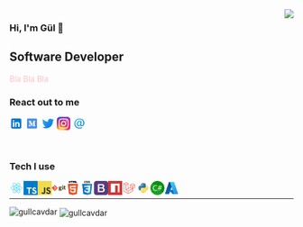 

<img src="https://media.giphy.com/media/giKklFontfveZrNXjz/giphy.gif" align="right" with="400" height="250">

### Hi, I'm Gül 👋

## Software Developer

<font color="pink">Bla Bla Bla</font>

### React out to me

[<img height="24" width="24" align= "center" src="img/linkedin.png"/>][linkedln]
[<img height="24" width="24" align= "center" src="img/medium.png"/>][medium]
[<img height="24" width="24" align= "center" src="img/twitter.png"/>][twitter]
[<img height="24" width="24" align= "center" src="img/instagram.png"/>][instagram]
[<img height="24" width="24" align= "center" src="img/email.png"/>](mailto:cavdargul@gmail.com)

<br/>
<!---<p align="left" > <a href="https://github.com/ryo-ma/github-profile-trophy"><img src="https://github-profile-trophy.vercel.app/?username=gullcavdar" alt="gullcavdar" /></a> </p> --->


### Tech I use

<img align="left" src="https://raw.githubusercontent.com/github/explore/80688e429a7d4ef2fca1e82350fe8e3517d3494d/topics/react/react.png" width="25" height="25" />
<img align="left"  src="https://raw.githubusercontent.com/github/explore/80688e429a7d4ef2fca1e82350fe8e3517d3494d/topics/typescript/typescript.png" width="25" height="25" />
<img align="left" src="https://raw.githubusercontent.com/github/explore/80688e429a7d4ef2fca1e82350fe8e3517d3494d/topics/javascript/javascript.png" width="25" height="25" />
<img align="left" src="https://raw.githubusercontent.com/github/explore/80688e429a7d4ef2fca1e82350fe8e3517d3494d/topics/git/git.png" width="25" height="25" />
<img align="left" src="https://raw.githubusercontent.com/github/explore/80688e429a7d4ef2fca1e82350fe8e3517d3494d/topics/html/html.png" width="25" height="25" />
<img align="left" src="https://raw.githubusercontent.com/github/explore/80688e429a7d4ef2fca1e82350fe8e3517d3494d/topics/css/css.png" width="25" height="25" />
<img align="left" src="https://raw.githubusercontent.com/github/explore/80688e429a7d4ef2fca1e82350fe8e3517d3494d/topics/bootstrap/bootstrap.png" width="25" height="25" />
<img align="left" src="https://raw.githubusercontent.com/github/explore/80688e429a7d4ef2fca1e82350fe8e3517d3494d/topics/npm/npm.png" width="25" height="25" />

<img align="left" src="https://raw.githubusercontent.com/github/explore/56a826d05cf762b2b50ecbe7d492a839b04f3fbf/topics/laravel/laravel.png" width="25" height="25" />
<img align="left" src="https://raw.githubusercontent.com/github/explore/80688e429a7d4ef2fca1e82350fe8e3517d3494d/topics/python/python.png" width="25" height="25" />
<img align="left" src="https://raw.githubusercontent.com/github/explore/80688e429a7d4ef2fca1e82350fe8e3517d3494d/topics/csharp/csharp.png" width="25" height="25" />
<img align="left" src="https://raw.githubusercontent.com/github/explore/eaef8552d8b082ffafe2bfc8a5023d47da904aac/topics/azure/azure.png" width="25" height="25" />






<br>
<hr>
 
 
<p><img align="left" src="https://github-readme-stats.vercel.app/api/top-langs?username=gullcavdar&show_icons=true&theme=radical&locale=en&layout=compact" alt="gullcavdar" /></p>

<p>&nbsp;<img align="center" src="https://github-readme-stats.vercel.app/api?username=gullcavdar&count_private=true" alt="gullcavdar" width="50%" /></p>
 
 
 
<br />



[linkedln]:https://www.linkedin.com/in/gullcavdar/
[medium]:https://medium.com/@gullcavdar
[twitter]:https://twitter.com/iamrosellaa
[instagram]:https://www.instagram.com/gullcavdar/

